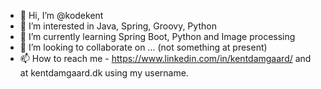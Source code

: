 - 👋 Hi, I’m @kodekent
- 👀 I’m interested in Java, Spring, Groovy, Python
- 🌱 I’m currently learning Spring Boot, Python and Image processing
- 💞️ I’m looking to collaborate on ... (not something at present)
- 📫 How to reach me - https://www.linkedin.com/in/kentdamgaard/ and at kentdamgaard.dk using my username.

<!---
kodekent/kodekent is a ✨ special ✨ repository because its `README.md` (this file) appears on your GitHub profile.
You can click the Preview link to take a look at your changes.
--->
